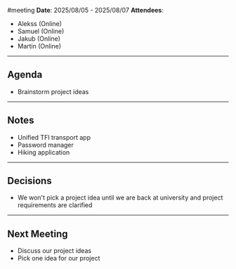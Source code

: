 #meeting
**Date**: 2025/08/05 - 2025/08/07
**Attendees**:
- Alekss (Online)
- Samuel (Online)
- Jakub (Online)
- Martin (Online)
--- 
## Agenda
- Brainstorm project ideas
---
## Notes
- Unified TFI transport app
- Password manager
- Hiking application
---
## Decisions
- We won't pick a project idea until we are back at university and project requirements are clarified
---
## Next Meeting
- Discuss our project ideas
- Pick one idea for our project